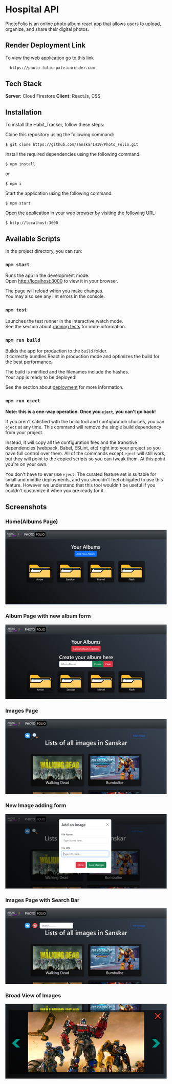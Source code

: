 # Hospital API

PhotoFolio is an online photo album react app that allows users to upload, organize, and share their digital photos.

## Render Deployment Link

To view the web application go to this link

```bash
  https://photo-folio-pxle.onrender.com
```

## Tech Stack

**Server:** Cloud Firestore
**Client:** ReactJs, CSS

## Installation

To install the Habit_Tracker, follow these steps:

Clone this repository using the following command:

```
$ git clone https://github.com/sanskar1419/Photo_Folio.git
```

Install the required dependencies using the following command:

```
$ npm install
```

or

```
$ npm i
```

Start the application using the following command:

```
$ npm start
```

Open the application in your web browser by visiting the following URL:

```
$ http://localhost:3000
```

## Available Scripts

In the project directory, you can run:

### `npm start`

Runs the app in the development mode.\
Open [http://localhost:3000](http://localhost:3000) to view it in your browser.

The page will reload when you make changes.\
You may also see any lint errors in the console.

### `npm test`

Launches the test runner in the interactive watch mode.\
See the section about [running tests](https://facebook.github.io/create-react-app/docs/running-tests) for more information.

### `npm run build`

Builds the app for production to the `build` folder.\
It correctly bundles React in production mode and optimizes the build for the best performance.

The build is minified and the filenames include the hashes.\
Your app is ready to be deployed!

See the section about [deployment](https://facebook.github.io/create-react-app/docs/deployment) for more information.

### `npm run eject`

**Note: this is a one-way operation. Once you `eject`, you can't go back!**

If you aren't satisfied with the build tool and configuration choices, you can `eject` at any time. This command will remove the single build dependency from your project.

Instead, it will copy all the configuration files and the transitive dependencies (webpack, Babel, ESLint, etc) right into your project so you have full control over them. All of the commands except `eject` will still work, but they will point to the copied scripts so you can tweak them. At this point you're on your own.

You don't have to ever use `eject`. The curated feature set is suitable for small and middle deployments, and you shouldn't feel obligated to use this feature. However we understand that this tool wouldn't be useful if you couldn't customize it when you are ready for it.

## Screenshots

### Home(Albums Page)

![Home](https://github.com/sanskar1419/Project_Screenshot/blob/master/Photo_Folio/Screenshot%202024-03-06%20115904.png?raw=true)

### Album Page with new album form

![Album Page with new album form](https://github.com/sanskar1419/Project_Screenshot/blob/master/Photo_Folio/Screenshot%202024-03-06%20115914.png?raw=true)

### Images Page

![Images Page](https://github.com/sanskar1419/Project_Screenshot/blob/master/Photo_Folio/Screenshot%202024-03-06%20115928.png?raw=true)

### New Image adding form

![New Image adding form](https://github.com/sanskar1419/Project_Screenshot/blob/master/Photo_Folio/Screenshot%202024-03-06%20115938.png?raw=true)

### Images Page with Search Bar

![Images Page with Search Bar](https://github.com/sanskar1419/Project_Screenshot/blob/master/Photo_Folio/Screenshot%202024-03-06%20115950.png?raw=true)

### Broad View of Images

![Images Page](https://github.com/sanskar1419/Project_Screenshot/blob/master/Photo_Folio/Screenshot%202024-03-06%20120021.png?raw=true)
